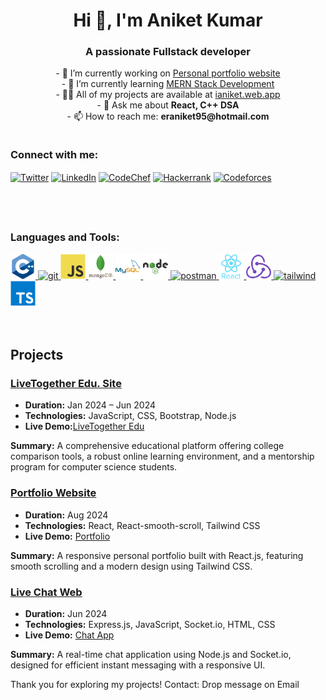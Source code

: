 <h1 align="center">Hi 👋, I'm Aniket Kumar</h1>
<h3 align="center">A passionate Fullstack developer</h3>

<p align="center">
  - 🔭 I’m currently working on <a href="https://github.com/ErAniketKumar/myportfolio" target="_blank">Personal portfolio website</a><br>
  - 🌱 I’m currently learning <a href="https://github.com/ErAniketKumar/MERN-LEARN" target="_blank">MERN Stack Development</a><br>
  - 👨‍💻 All of my projects are available at <a href="http://eraniket.netlify.app" target="_blank">ianiket.web.app</a><br>
  - 💬 Ask me about <strong>React, C++ DSA</strong><br>
  - 📫 How to reach me: <strong>eraniket95@hotmail.com</strong>
</p>

<!-- Responsive Container -->
<div style="display: flex; flex-wrap: wrap; gap: 20px; justify-content: center;">
  <!-- Personal Info Section -->
  <div style="flex: 1 1 100%; max-width: 800px; margin-bottom: 20px;">
    <h3 align="left">Connect with me:</h3>
    <p align="left">
      <a href="https://twitter.com/eraniket95" target="blank"><img align="center" src="https://raw.githubusercontent.com/rahuldkjain/github-profile-readme-generator/master/src/images/icons/Social/twitter.svg" alt="Twitter" height="30" width="40" /></a>
      <a href="https://linkedin.com/in/eraniket/" target="blank"><img align="center" src="https://raw.githubusercontent.com/rahuldkjain/github-profile-readme-generator/master/src/images/icons/Social/linked-in-alt.svg" alt="LinkedIn" height="30" width="40" /></a>
      <a href="https://www.codechef.com/users/eraniket95" target="blank"><img align="center" src="https://cdn.jsdelivr.net/npm/simple-icons@3.1.0/icons/codechef.svg" alt="CodeChef" height="30" width="40" /></a>
      <a href="https://www.hackerrank.com/eraniket" target="blank"><img align="center" src="https://raw.githubusercontent.com/rahuldkjain/github-profile-readme-generator/master/src/images/icons/Social/hackerrank.svg" alt="Hackerrank" height="30" width="40" /></a>
      <a href="https://codeforces.com/profile/eraniket" target="blank"><img align="center" src="https://raw.githubusercontent.com/rahuldkjain/github-profile-readme-generator/master/src/images/icons/Social/codeforces.svg" alt="Codeforces" height="30" width="40" /></a>
    </p>
  </div>

  <!-- Languages and Tools Section -->
  <div style="flex: 1 1 100%; max-width: 800px; margin-bottom: 20px;">
    <h3 align="left">Languages and Tools:</h3>
    <p align="left">
      <a href="https://www.w3schools.com/cpp/" target="_blank" rel="noreferrer"> <img src="https://raw.githubusercontent.com/devicons/devicon/master/icons/cplusplus/cplusplus-original.svg" alt="cplusplus" width="40" height="40"/> </a>
      <a href="https://git-scm.com/" target="_blank" rel="noreferrer"> <img src="https://www.vectorlogo.zone/logos/git-scm/git-scm-icon.svg" alt="git" width="40" height="40"/> </a>
      <a href="https://developer.mozilla.org/en-US/docs/Web/JavaScript" target="_blank" rel="noreferrer"> <img src="https://raw.githubusercontent.com/devicons/devicon/master/icons/javascript/javascript-original.svg" alt="javascript" width="40" height="40"/> </a>
      <a href="https://www.mongodb.com/" target="_blank" rel="noreferrer"> <img src="https://raw.githubusercontent.com/devicons/devicon/master/icons/mongodb/mongodb-original-wordmark.svg" alt="mongodb" width="40" height="40"/> </a>
      <a href="https://www.mysql.com/" target="_blank" rel="noreferrer"> <img src="https://raw.githubusercontent.com/devicons/devicon/master/icons/mysql/mysql-original-wordmark.svg" alt="mysql" width="40" height="40"/> </a>
      <a href="https://nodejs.org" target="_blank" rel="noreferrer"> <img src="https://raw.githubusercontent.com/devicons/devicon/master/icons/nodejs/nodejs-original-wordmark.svg" alt="nodejs" width="40" height="40"/> </a>
      <a href="https://postman.com" target="_blank" rel="noreferrer"> <img src="https://www.vectorlogo.zone/logos/getpostman/getpostman-icon.svg" alt="postman" width="40" height="40"/> </a>
      <a href="https://reactjs.org/" target="_blank" rel="noreferrer"> <img src="https://raw.githubusercontent.com/devicons/devicon/master/icons/react/react-original-wordmark.svg" alt="react" width="40" height="40"/> </a>
      <a href="https://redux.js.org" target="_blank" rel="noreferrer"> <img src="https://raw.githubusercontent.com/devicons/devicon/master/icons/redux/redux-original.svg" alt="redux" width="40" height="40"/> </a>
      <a href="https://tailwindcss.com/" target="_blank" rel="noreferrer"> <img src="https://www.vectorlogo.zone/logos/tailwindcss/tailwindcss-icon.svg" alt="tailwind" width="40" height="40"/> </a>
      <a href="https://www.typescriptlang.org/" target="_blank" rel="noreferrer"> <img src="https://raw.githubusercontent.com/devicons/devicon/master/icons/typescript/typescript-original.svg" alt="typescript" width="40" height="40"/> </a>
    </p>
  </div>
</div>


## Projects
### [LiveTogether Edu. Site](#)
- **Duration:** Jan 2024 – Jun 2024
- **Technologies:** JavaScript, CSS, Bootstrap, Node.js
- **Live Demo:**<a href="https://livetogether.onrender.com/" target="_blank">LiveTogether Edu</a>

**Summary:**
A comprehensive educational platform offering college comparison tools, a robust online learning environment, and a mentorship program for computer science students.

### [Portfolio Website](#)
- **Duration:** Aug 2024
- **Technologies:** React, React-smooth-scroll, Tailwind CSS
- **Live Demo:** <a href="https://ianiket.web.app/" target="_blank">Portfolio</a>

**Summary:**
A responsive personal portfolio built with React.js, featuring smooth scrolling and a modern design using Tailwind CSS.

### [Live Chat Web](#)
- **Duration:** Jun 2024
- **Technologies:** Express.js, JavaScript, Socket.io, HTML, CSS
- **Live Demo:** <a href="https://lovejivan.onrender.com/" target="_blank">Chat App</a> 

**Summary:**
A real-time chat application using Node.js and Socket.io, designed for efficient instant messaging with a responsive UI.

Thank you for exploring my projects!
Contact: Drop message on Email
